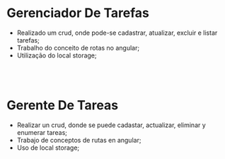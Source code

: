 # Gerenciador De Tarefas

* Realizado um crud, onde pode-se cadastrar, atualizar, excluir e listar tarefas;
* Trabalho do conceito de rotas no angular;
* Utilização do local storage;
  
<br><br>
# Gerente De Tareas

* Realizar un crud, donde se puede cadastar, actualizar, eliminar  y enumerar tareas;
* Trabajo de conceptos de rutas en angular;
* Uso de local storage;
